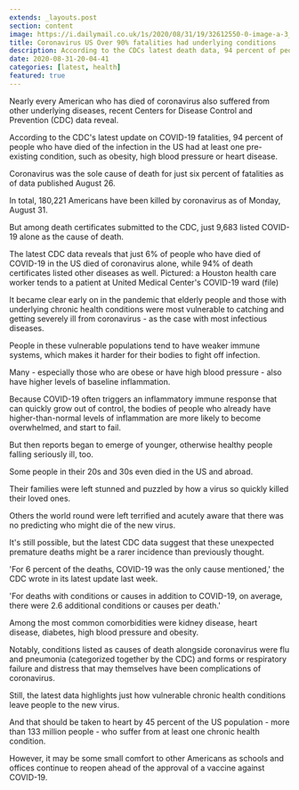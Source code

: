 ```yaml
---
extends: _layouts.post
section: content
image: https://i.dailymail.co.uk/1s/2020/08/31/19/32612550-0-image-a-3_1598899169839.jpg 
title: Coronavirus US Over 90% fatalities had underlying conditions 
description: According to the CDCs latest death data, 94 percent of people who have died of the infection in the US had at least one pre-existing condition, such as obesity, high blood pressure or heart disease. 
date: 2020-08-31-20-04-41 
categories: [latest, health] 
featured: true 
--- 
```

Nearly every American who has died of coronavirus also suffered from other underlying diseases, recent Centers for Disease Control and Prevention (CDC) data reveal. 

According to the CDC's latest update on COVID-19 fatalities, 94 percent of people who have died of the infection in the US had at least one pre-existing condition, such as obesity, high blood pressure or heart disease. 

Coronavirus was the sole cause of death for just six percent of fatalities as of data published August 26. 

In total, 180,221 Americans have been killed by coronavirus as of Monday, August 31. 

But among death certificates submitted to the CDC, just 9,683 listed COVID-19 alone as the cause of death. 

The latest CDC data reveals that just 6% of people who have died of COVID-19 in the US died of coronavirus alone, while 94% of death certificates listed other diseases as well. Pictured: a Houston health care worker tends to a patient at United Medical Center's COVID-19 ward (file)

It became clear early on in the pandemic that elderly people and those with underlying chronic health conditions were most vulnerable to catching and getting severely ill from coronavirus - as the case with most infectious diseases. 

People in these vulnerable populations tend to have weaker immune systems, which makes it harder for their bodies to fight off infection. 

Many - especially those who are obese or have high blood pressure - also have higher levels of baseline inflammation. 

Because COVID-19 often triggers an inflammatory immune response that can quickly grow out of control, the bodies of people who already have higher-than-normal levels of inflammation are more likely to become overwhelmed, and start to fail. 

But then reports began to emerge of younger, otherwise healthy people falling seriously ill, too. 

Some people in their 20s and 30s even died in the US and abroad. 

Their families were left stunned and puzzled by how a virus so quickly killed their loved ones. 

Others the world round were left terrified and acutely aware that there was no predicting who might die of the new virus. 

It's still possible, but the latest CDC data suggest that these unexpected premature deaths might be a rarer incidence than previously thought. 

'For 6 percent of the deaths, COVID-19 was the only cause mentioned,' the CDC wrote in its latest update last week. 

'For deaths with conditions or causes in addition to COVID-19, on average, there were 2.6 additional conditions or causes per death.'   

Among the most common comorbidities were kidney disease, heart disease, diabetes, high blood pressure and obesity. 

Notably, conditions listed as causes of death alongside coronavirus were flu and pneumonia (categorized together by the CDC) and forms or respiratory failure and distress that may themselves have been complications of coronavirus. 

Still, the latest data highlights just how vulnerable chronic health conditions leave people to the new virus. 

And that should be taken to heart by 45 percent of the US population - more than 133 million people - who suffer from at least one chronic health condition. 

However, it may be some small comfort to other Americans as schools and offices continue to reopen ahead of the approval of a vaccine against COVID-19. 

